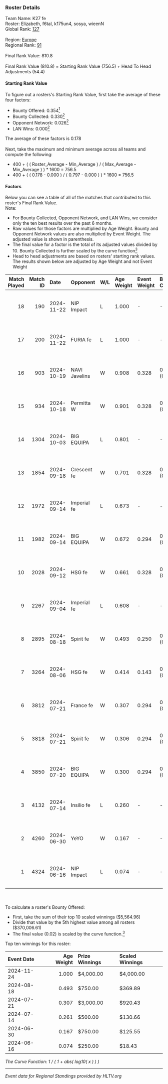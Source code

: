 ### Roster Details<br />
Team Name: K27 fe<br />
Roster: Elizabeth, f6tal, k175un4, sosya, wieenN<br />
Global Rank: [127](../../standings_global_2024_12_02.md)<br />
<br />
Region: [Europe]( ../../standings_europe_2024_12_02.md)<br />
Regional Rank: [91]( ../../standings_europe_2024_12_02.md)<br />
<br />
Final Rank Value:  810.8<br />
<br />
Final Rank Value (810.8) = Starting Rank Value (756.5) + Head To Head Adjustments (54.4)<br />

#### Starting Rank Value<br />
To figure out a rosters's Starting Rank Value, first take the average of these four factors:<br />
- Bounty Offered: 0.354[<sup>1</sup>](#table2)
- Bounty Collected: 0.330[<sup>2</sup>](#table1)
- Opponent Network: 0.026[<sup>2</sup>](#table1)
- LAN Wins: 0.000[<sup>2</sup>](#table1)

The average of these factors is 0.178<br />
<br />
Next, take the maximum and minimum average across all teams and compute the following:<br />
- 400 + ( ( Roster_Average - Min_Average ) / ( Max_Average - Min_Average ) ) * 1600 = 756.5
- 400 + ( ( 0.178 - 0.000 ) / ( 0.797 - 0.000 ) ) * 1600 = 756.5


#### Factors<br />
Below you can see a table of all of the matches that contributed to this roster's Final Rank Value.<br />
Note:<br />

- For Bounty Collected, Opponent Network, and LAN Wins, we consider only the ten best results over the past 6 months.
- Raw values for those factors are multiplied by Age Weight. Bounty and Opponent Network values are also multiplied by Event Weight. The adjusted value is shown in parenthesis.
- The final value for a factor is the total of its adjusted values divided by 10. Bounty Collected is further scaled by the curve function[<sup>3</sup>](#curveFunction)
- Head to head adjustments are based on rosters' starting rank values. The results shown below are adjusted by Age Weight and not Event Weight
<span id="table1"></span><br />


| Match Played | Match ID | Date       | Opponent      | W/L | Age Weight | Event Weight | Bounty Collected | Opponent Network | LAN Wins  | H2H Adj. | Roster                                   |
| -: | -: | :- | :- | :- | :- | :- | :- | :- | :- | -: | :- |
|           18 |      190 | 2024-11-22 | NIP Impact    | L   | 1.000      | -            | -                | -                | -         |   -15.02 | Elizabeth, f6tal, k175un4, sosya, wieenN |
|           17 |      200 | 2024-11-22 | FURIA fe      | L   | 1.000      | -            | -                | -                | -         |    -2.24 | Elizabeth, f6tal, k175un4, sosya, wieenN |
|           16 |      903 | 2024-10-19 | NAVI Javelins | W   | 0.908      | 0.328        | 0.230 (0.068)    | 0.410 (0.122)    | 0 (0.000) |    26.72 | Elizabeth, f6tal, k175un4, sosya, wieenN |
|           15 |      934 | 2024-10-18 | Permitta W    | W   | 0.901      | 0.328        | 0.003 (0.001)    | 0.040 (0.012)    | 0 (0.000) |     7.78 | Elizabeth, f6tal, k175un4, sosya, wieenN |
|           14 |     1304 | 2024-10-03 | BIG EQUIPA    | L   | 0.801      | -            | -                | -                | -         |   -10.44 | Elizabeth, f6tal, k175un4, sosya, wieenN |
|           13 |     1854 | 2024-09-18 | Crescent fe   | W   | 0.701      | 0.328        | 0.003 (0.001)    | 0.044 (0.010)    | 0 (0.000) |     6.25 | Elizabeth, f6tal, k175un4, sosya, wieenN |
|           12 |     1972 | 2024-09-14 | Imperial fe   | L   | 0.673      | -            | -                | -                | -         |    -1.54 | Elizabeth, f6tal, k175un4, sosya, wieenN |
|           11 |     1982 | 2024-09-14 | BIG EQUIPA    | W   | 0.672      | 0.294        | 0.035 (0.007)    | 0.153 (0.030)    | 0 (0.000) |    12.64 | Elizabeth, f6tal, k175un4, sosya, wieenN |
|           10 |     2028 | 2024-09-12 | HSG fe        | W   | 0.661      | 0.328        | 0.005 (0.001)    | 0.087 (0.019)    | 0 (0.000) |     7.78 | Elizabeth, f6tal, k175un4, sosya, wieenN |
|            9 |     2267 | 2024-09-04 | Imperial fe   | L   | 0.608      | -            | -                | -                | -         |    -1.28 | Elizabeth, f6tal, k175un4, sosya, wieenN |
|            8 |     2895 | 2024-08-18 | Spirit fe     | W   | 0.493      | 0.250        | 0.008 (0.001)    | 0.145 (0.018)    | 0 (0.000) |     5.85 | Elizabeth, k175un4, Margo, sosya, wieenN |
|            7 |     3264 | 2024-08-06 | HSG fe        | W   | 0.414      | 0.143        | 0.005 (0.000)    | 0.087 (0.005)    | 0 (0.000) |     4.94 | Elizabeth, f6tal, k175un4, sosya, wieenN |
|            6 |     3812 | 2024-07-21 | France fe     | W   | 0.307      | 0.294        | 0.110 (0.010)    | 0.185 (0.017)    | 0 (0.000) |     7.89 | Elizabeth, f6tal, k175un4, sosya, wieenN |
|            5 |     3818 | 2024-07-21 | Spirit fe     | W   | 0.306      | 0.294        | 0.008 (0.001)    | 0.145 (0.013)    | 0 (0.000) |     3.88 | Elizabeth, f6tal, k175un4, sosya, wieenN |
|            4 |     3850 | 2024-07-20 | BIG EQUIPA    | W   | 0.300      | 0.294        | 0.035 (0.003)    | 0.153 (0.014)    | 0 (0.000) |     6.21 | Elizabeth, f6tal, k175un4, sosya, wieenN |
|            3 |     4132 | 2024-07-14 | Insilio fe    | L   | 0.260      | -            | -                | -                | -         |    -5.13 | Elizabeth, f6tal, k175un4, t4tty, wieenN |
|            2 |     4260 | 2024-06-30 | YeYO          | W   | 0.167      | -            | -                | -                | -         |     1.02 | Elizabeth, f6tal, k175un4, sosya, wieenN |
|            1 |     4324 | 2024-06-16 | NIP Impact    | L   | 0.074      | -            | -                | -                | -         |    -0.98 | k175un4, sosya, Stormy, unknxwn, wieenN  |

<br />
<span id="table2"></span><br />
To calculate a roster's Bounty Offered:<br />

- First, take the sum of their top 10 scaled winnings ($5,564.96)
- Divide that value by the 5th highest value among all rosters ($370,006.61)
- The final value (0.02) is scaled by the curve function.[<sup>3</sup>](#curveFunction)

Top ten winnings for this roster:<br />

| Event Date | Age Weight | Prize Winnings | Scaled Winnings |
| :- | -: | :- | :- |
| 2024-11-24 |      1.000 | $4,000.00      | $4,000.00       |
| 2024-08-18 |      0.493 | $750.00        | $369.89         |
| 2024-07-21 |      0.307 | $3,000.00      | $920.43         |
| 2024-07-14 |      0.261 | $500.00        | $130.66         |
| 2024-06-30 |      0.167 | $750.00        | $125.55         |
| 2024-06-16 |      0.074 | $250.00        | $18.43          |


<span id="curveFunction"></span>_The Curve Function: 1 / ( 1 + abs( log10( x ) ) )_<br />

---
_Event data for Regional Standings provided by HLTV.org_<br />
